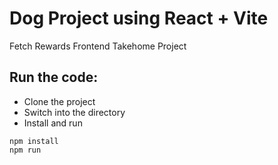 # Dog Project using React + Vite
Fetch Rewards Frontend Takehome Project

## Run the code:

- Clone the project
- Switch into the directory
- Install and run

```
npm install
npm run